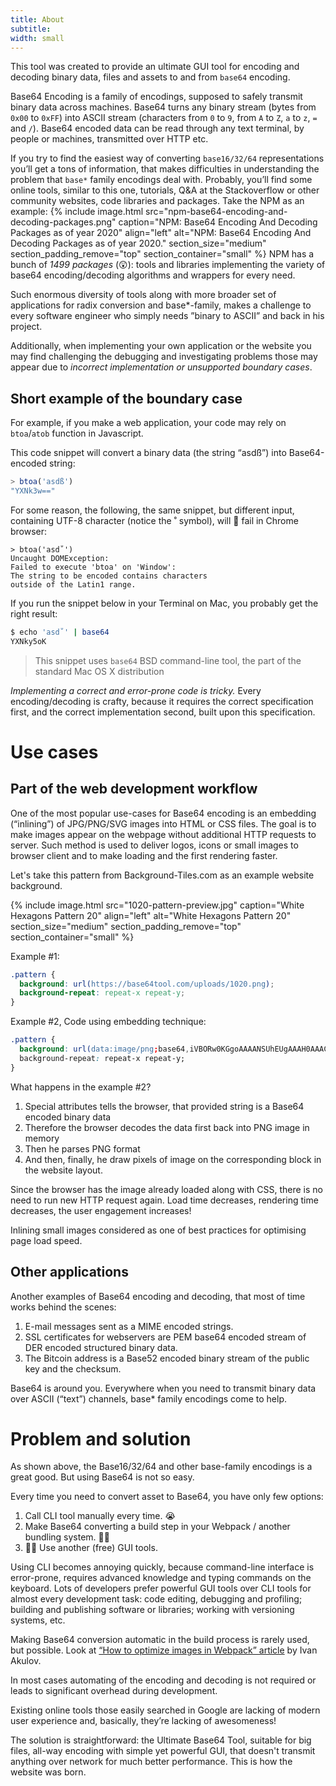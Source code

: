 ```yaml
---
title: About
subtitle:
width: small
---
```


This tool was created to provide an ultimate GUI tool for encoding and decoding binary data, files and assets to and from `base64` encoding.

Base64 Encoding is a family of encodings, supposed to safely transmit binary data across machines. Base64 turns any binary stream (bytes from `0x00` to `0xFF`) into ASCII stream (characters from `0` to `9`, from `A` to `Z`, `a` to `z`, `=` and `/`). Base64 encoded data can be read through any text terminal, by people or machines, transmitted over HTTP etc.

If you try to find the easiest way of converting `base16/32/64` representations you’ll get a tons of information, that makes difficulties in understanding the problem that `base*` family encodings deal with. Probably, you’ll find some online tools, similar to this one, tutorials, Q&A at the Stackoverflow or other community websites, code libraries and packages. Take the NPM as an example:
{% include image.html
  src="npm-base64-encoding-and-decoding-packages.png"
  caption="NPM: Base64 Encoding And Decoding Packages as of year 2020"
  align="left"
  alt="NPM: Base64 Encoding And Decoding Packages as of year 2020."
  section_size="medium"
  section_padding_remove="top"
  section_container="small"
 %}
NPM has a bunch of _1499 packages_ (😲): tools and libraries implementing the variety of base64 encoding/decoding algorithms and wrappers for every need.

Such enormous diversity of tools along with more broader set of applications for radix conversion and base*-family, makes a challenge to every software engineer who simply needs ”binary to ASCII” and back in his project.

Additionally, when implementing your own application or the website you may find challenging the debugging and investigating problems those may appear due to *incorrect implementation or unsupported boundary cases*.

## Short example of the boundary case
For example, if you make a web application, your code may rely on `btoa`/`atob` function in Javascript.

This code snippet will convert a binary data (the string “asdß”) into Base64-encoded string:
```js
> btoa('asdß')
"YXNk3w=="
```
For some reason, the following, the same snippet, but different input, containing UTF-8 character (notice the ˚ symbol), will 🐛 fail in Chrome browser:
```
> btoa('asd˚')
Uncaught DOMException:
Failed to execute 'btoa' on 'Window':
The string to be encoded contains characters
outside of the Latin1 range.
```

If you run the snippet below in your Terminal on Mac, you probably get the right result:
```bash
$ echo 'asd˚' | base64
YXNky5oK
```
> This snippet uses `base64` BSD command-line tool, the part of the standard Mac OS X distribution

*Implementing a correct and error-prone code is tricky.* Every encoding/decoding is crafty, because it requires the correct specification first, and the correct implementation second, built upon this specification.

# Use cases
## Part of the web development workflow
One of the most popular use-cases for Base64 encoding is an embedding (“inlining”) of JPG/PNG/SVG images into HTML or CSS files. The goal is to make images appear on the webpage without additional HTTP requests to server. Such method is used to deliver logos, icons or small images to browser client and to make loading and the first rendering faster.

Let's take this pattern from Background-Tiles.com as an example website background.

{% include image.html
  src="1020-pattern-preview.jpg"
  caption="White Hexagons Pattern 20"
  align="left"
  alt="White Hexagons Pattern 20"
  section_size="medium"
  section_padding_remove="top"
  section_container="small"
 %}

Example #1:
```css
.pattern {
  background: url(https://base64tool.com/uploads/1020.png);
  background-repeat: repeat-x repeat-y;
}
```
Example #2, Code using embedding technique:
```css
.pattern {
  background: url(data:image/png;base64,iVBORw0KGgoAAAANSUhEUgAAAH0AAACQCAIAA...);
  background-repeat: repeat-x repeat-y;
}
```
What happens in the example #2?
1. Special attributes tells the browser, that provided string is a Base64 encoded binary data
2. Therefore the browser decodes the data first back into PNG image in memory
3. Then he parses PNG format
4. And then, finally, he draw pixels of image on the corresponding block in the website layout.

Since the browser has the image already loaded along with CSS, there is no need to run new HTTP request again. Load time decreases, rendering time decreases, the user engagement increases!

Inlining small images considered as one of best practices for optimising page load speed.

## Other applications
Another examples of Base64 encoding and decoding, that most of time works behind the scenes:

1. E-mail messages sent as a MIME encoded strings.
2. SSL certificates for webservers are PEM base64 encoded stream of DER encoded structured binary data.
3. The Bitcoin address is a Base52 encoded binary stream of the public key and the checksum.

Base64 is around you. Everywhere when you need to transmit binary data over ASCII (“text”) channels, base* family encodings come to help.

# Problem and solution
As shown above, the Base16/32/64 and other base-family encodings is a great good. But using Base64 is not so easy.

Every time you need to convert asset to Base64, you have only few options:
1. Call CLI tool manually every time. 😭
2. Make Base64 converting a build step in your Webpack / another bundling system. 🦸‍♂️
3. 💁‍♀️ Use another (free) GUI tools.

Using CLI becomes annoying quickly, because command-line interface is error-prone, requires advanced knowledge and typing commands on the keyboard. Lots of developers prefer powerful GUI tools over CLI tools for almost every development task: code editing, debugging and profiling; building and publishing software or libraries; working with versioning systems, etc.

Making Base64 conversion automatic in the build process is rarely used, but possible. Look at [“How to optimize images in Webpack” article](https://iamakulov.com/notes/optimize-images-webpack/) by Ivan Akulov.

In most cases automating of the encoding and decoding is not required or leads to significant overhead during development.

Existing online tools those easily searched in Google are lacking of modern user experience and, basically, they’re lacking of awesomeness!

The solution is straightforward: the Ultimate Base64 Tool, suitable for big files, all-way encoding with simple yet powerful GUI, that doesn't transmit anything over network for much better performance. This is how the website was born.
